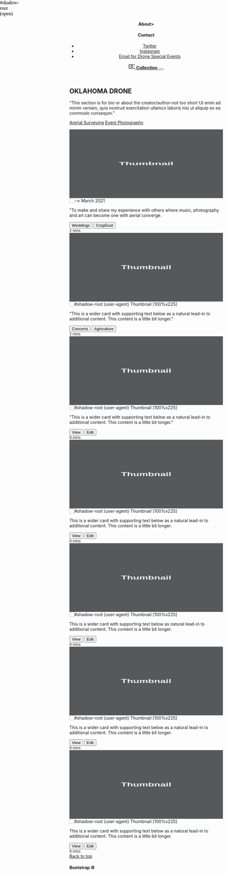 <html lang="en"><head><style data-merge-styles="true"></style>
<head>
	<meta charset="utf-8">
	<meta name="viewport" content="width=device-width, initial-scale=1 shrink-to-fit=no">
	<meta name="description" content>
	<meta name="author" content>
	<link rel="icon" href="https://getbootstrap.com/docs/4.0/assets/img/favicons/favicon.ico">
	<title>Oklahoma Drone</title>
	<link rel="canonical" href="https://getbootstrap.com/docs/4.0/examples/album/">
	<!-- Bootstrap core CSS -->
	<link href="album.css" rel="stylesheet">
</head>
<body>
	<header>
		<div class=“bg-dark collapse” id=“navbarHeader”>
			<div class=“container”>
				<div class="row">
					<div class="col-sm-8 col-md-7 py-4">
						<h4 class="text-white">About></h4>
						<p class="text-muted">
						</p>
					</div>
					<div class="col-sm-4 offset-md-1 py-4">
						<h4 class="text-white">Contact</h4>
						<ul class="list-unstyled">
							<li>
								<!----instead use notion as links?-->
								<a href="#" class="text-white">Twitter</a>
							</li>
							<li>
								<a href="#" class="text-white">Instagram</a>
							</li>
							<li>
								<a href="#" class="text-white">Email for Drone Special Events</a>
							</li>
							</ul>
						</div>
					</div>
				</div>
			</div>
		<div class="navbar navbar-dark bg-dark box-shadow">
			<div class="container d-flex justify-content-between">
				<a href="#" class="navbar-brand d-flex align-items-center">
				<svg xmlns="http://www.w3.org/2000/svg" width="20" height="20" viewBox="0 0 24 24" fill="none"
				stroke="currentColor" stroke-width="2" stroke-linecap="round" stroke-linejoin="round" class="mr-2">
					<path d="M23 19a2 2 0 0 1-2 2H3a2 2 0 0 1-2-2V8a 2 2 0 0 1-2-2h412-3h612 3h4a2 2 0 0 1 2 2z"></path>
					<circle cx="12" cy="13" r="4"></circle>
				</svg>
				<strong>Collection</strong>
			</a>
			<button class="nabar-toggler" type="button" data-toggle="collapse" data-target="#navbarHeader"
			aria-controls="navbarHeader" aria-expanded="false" aria-label="Toggle navigation">
				<span class="navbar-toggler-icon"></span>
			</button>
		</div>
	</div>
</header>
<main role="main">
	<section class="jumbotron text-center">
		<div class="container">
			<h1 class="jumbtro-heading">OKLAHOMA DRONE</h1>
			<p class="lead text-muted">
				"This section is for bio or about the creator/author-not too short Ut enim ad minim veniam,
				quis nostrud exercitation ullamco laboris nisi ut aliquip ex ea commodo consequm."
			</p>
			<p>	
				<a href="#" class="btn btn-primary my-2">Arerial Surveying</a>
				<a href="#" class="btn btn-ssecondary my-2">Event Photography</a>
			</p>
		</div>
	<section>
	<div class="album py-5 bg-light">
		<div class="container">
			<div class="row">
				<div class="col-md-4">
					<div class="card mb-4 box-shadow">
						<img class="card-img-top" data-src="holder.js/100px225?theme=thumb&amp;bg=55595c&amp;fg=eceeef&amp;text=Thumbnail"alt="Thumbnail [100%x225]" style="height: 225px; width: 100%; display: block;"
						src="data:image/svg+xml;charset=UTF-8,%3Csvg%20width%3D%22208%22%20height%3D%22225%22%20xmlns%3D%22http%3A%2F%2Fwww.w3.org%2F2000%2Fsvg%22%20viewBox%3D%220%200%20208%20225%22%20preserveAspectRatio%3D%22none%22%3E%3Cdefs%3E%3Cstyle%20type%3D%22text%2Fcss%22%3E%23holder_1818cfc1cfa%20text%20%7B%20fill%3A%23eceeef%3Bfont-weight%3Abold%3Bfont-family%3AArial%2C%20Helvetica%2C%20Open%20Sans%2C%20sans-serif%2C%20monospace%3Bfont-size%3A11pt%20%7D%20%3C%2Fstyle%3E%3C%2Fdefs%3E%3Cg%20id%3D%22holder_1818cfc1cfa%22%3E%3Crect%20width%3D%22208%22%20height%3D%22225%22%20fill%3D%22%2355595c%22%3E%3C%2Frect%3E%3Cg%3E%3Ctext%20x%3D%2266.9296875%22%20y%3D%22117.45%22%3EThumbnail%3C%2Ftext%3E%3C%2Fg%3E%3C%2Fg%3E%3C%2Fsvg%3E"
						data-holder-rendered="true">
						<!---Placeholder-->-->
							<span id="alttext-container">
							<img id="alttext-image" width="16" height="16" align="left" style="margin: 0px; display: inlline;float: left;">
							<span id="alttext">March 2021</span>
							</span>
						</img>
						<div class="card-body">
							<p class="card-text">
								"To make and share my experience with others where
								music, photography and art can become one with aerial converge.	
							</p>
						<div class="d-flex justify-content-between align-items-center">
							<div class="btn-group">
								<button type="button" class="btn btn-sm btn-outline-secondary">Weddings</button>
								<button type="button" class="btn btn-sm btn-outline-secondary">CropDust</button>
							</div>
							<small class="text-muted">2 mins</small>
						</div>
					</div>
				</div>
			</div>
		<div class="col-md-4">
			<div class="card mb-4 box-shadow">
					<img class="card-img-top" data-src="holder.js/100px225?theme=thumb&amp;bg=55595c&amp;fg=eceeef&amp;text=Thumbnail" alt="Thumbnail [100%x225]"
					src="data:image/svg+xml;charset=UTF-8,%3Csvg%20width%3D%22288%22%20height%3D%22225%22%20xmlns%3D%22http%3A%2F%2Fwww.w3.org%2F2000%2Fsvg%22%20viewBox%3D%220%200%20288%20225%22%20preserveAspectRatio%3D%22none%22%3E%3Cdefs%3E%3Cstyle%20type%3D%22text%2Fcss%22%3E%23holder_1818d915f0e%20text%20%7B%20fill%3A%23eceeef%3Bfont-weight%3Abold%3Bfont-family%3AArial%2C%20Helvetica%2C%20Open%20Sans%2C%20sans-serif%2C%20monospace%3Bfont-size%3A14pt%20%7D%20%3C%2Fstyle%3E%3C%2Fdefs%3E%3Cg%20id%3D%22holder_1818d915f0e%22%3E%3Crect%20width%3D%22288%22%20height%3D%22225%22%20fill%3D%22%2355595c%22%3E%3C%2Frect%3E%3Cg%3E%3Ctext%20x%3D%2296.8203125%22%20y%3D%22118.8%22%3EThumbnail%3C%2Ftext%3E%3C%2Fg%3E%3C%2Fg%3E%3C%2Fsvg%3E"
					data-holder-rendered="true" style="height: 225px; width: 100%; display: block;">
					#shadow-root (user-agent)
						<span id="alttext-container">
						<img id="alttext-image" width="16" height="16" align="left" style="margin: 0px; display: inlline;float: left;">
						<span id="alttext">Thumbnail [100%x225]</span>
						</span>
					</img>
					<div class="card-body">
						<p class="card-text">
							"This is a wider card with supporting text below as a natural lead-in to additional content. This content is a little bit longer."
							</p>
						<div class="d-flex justify-content-between align-items-center">
							<div class="btn-group">
								<button type="button" class="btn btn-sm btn-outline-secondary">Concerts</button>
								<button type="button" class="btn btn-sm btn-outline-secondary">Agriculture</button>
							</div>
							<small class="text-muted">2 mins</small>
						</div>
					</div>
				</div>
			</div>
		<div class="col-md-4">
			<div class="card mb-4 box-shadow">
					<img class="card-img-top" data-src="holder.js/100px225?theme=thumb&amp;bg=55595c&amp;fg=eceeef&amp;text=Thumbnail" alt="Thumbnail [100%x225]"
					src="data:image/svg+xml;charset=UTF-8,%3Csvg%20width%3D%22288%22%20height%3D%22225%22%20xmlns%3D%22http%3A%2F%2Fwww.w3.org%2F2000%2Fsvg%22%20viewBox%3D%220%200%20288%20225%22%20preserveAspectRatio%3D%22none%22%3E%3Cdefs%3E%3Cstyle%20type%3D%22text%2Fcss%22%3E%23holder_1818dc64f7f%20text%20%7B%20fill%3A%23eceeef%3Bfont-weight%3Abold%3Bfont-family%3AArial%2C%20Helvetica%2C%20Open%20Sans%2C%20sans-serif%2C%20monospace%3Bfont-size%3A14pt%20%7D%20%3C%2Fstyle%3E%3C%2Fdefs%3E%3Cg%20id%3D%22holder_1818dc64f7f%22%3E%3Crect%20width%3D%22288%22%20height%3D%22225%22%20fill%3D%22%2355595c%22%3E%3C%2Frect%3E%3Cg%3E%3Ctext%20x%3D%2296.8203125%22%20y%3D%22118.8%22%3EThumbnail%3C%2Ftext%3E%3C%2Fg%3E%3C%2Fg%3E%3C%2Fsvg%3E"
					data-holder-rendered="true" style="height: 225px; width: 100%; display: block;">
					#shadow-root (user-agent)
						<span id="alttext-container">
						<img id="alttext-image" width="16" height="16" align="left" style="margin: 0px; display: inlline;float: left;">
						<span id="alttext">Thumbnail [100%x225]</span>
						</span>
					</img>
					<div class="card-body">
						<p class="card-text">
							"This is a wider card with supporting text below as a natural lead-in to additional content. This content is a little bit longer."
						</p>
						<div class="d-flex justify-content-between align-items-center">
							<div class="btn-group">
								<button type="button" class="btn btn-sm btn-outline-secondary">View</button>
								<button type="button" class="btn btn-sm btn-outline-secondary">Edit</button>
							</div>
							<small class="text-muted">9 mins</small>
						</div>
					</div>
				</div>
			</div>
		<div class="col-md-4">
			<div class="card mb-4 box-shadow">
					<img class="card-img-top" data-src="holder.js/100px225?theme=thumb&amp;bg=55595c&amp;fg=eceeef&amp;text=Thumbnail" alt="Thumbnail [100%x225]"
					src="data:image/svg+xml;charset=UTF-8,%3Csvg%20width%3D%22288%22%20height%3D%22225%22%20xmlns%3D%22http%3A%2F%2Fwww.w3.org%2F2000%2Fsvg%22%20viewBox%3D%220%200%20288%20225%22%20preserveAspectRatio%3D%22none%22%3E%3Cdefs%3E%3Cstyle%20type%3D%22text%2Fcss%22%3E%23holder_1818dc64f81%20text%20%7B%20fill%3A%23eceeef%3Bfont-weight%3Abold%3Bfont-family%3AArial%2C%20Helvetica%2C%20Open%20Sans%2C%20sans-serif%2C%20monospace%3Bfont-size%3A14pt%20%7D%20%3C%2Fstyle%3E%3C%2Fdefs%3E%3Cg%20id%3D%22holder_1818dc64f81%22%3E%3Crect%20width%3D%22288%22%20height%3D%22225%22%20fill%3D%22%2355595c%22%3E%3C%2Frect%3E%3Cg%3E%3Ctext%20x%3D%2296.8203125%22%20y%3D%22118.8%22%3EThumbnail%3C%2Ftext%3E%3C%2Fg%3E%3C%2Fg%3E%3C%2Fsvg%3E"
					data-holder-rendered="true" style="height: 225px; width: 100%; display: block;">
					#shadow-root (user-agent)
						<span id="alttext-container">
						<img id="alttext-image" width="16" height="16" align="left" style="margin: 0px; display: inlline;float: left;">
						<span id="alttext">Thumbnail [100%x225]</span>
						</span>
					</img>
					<div class="card-body">
						<p class="card-text">
							This is a wider card with supporting text below as a natural lead-in to additional content. This content is a little bit longer.
						</p>
						<div class="d-flex justify-content-between align-items-center">
							<div class="btn-group">
								<button type="button" class="btn btn-sm btn-outline-secondary">View</button>
								<button type="button" class="btn btn-sm btn-outline-secondary">Edit</button>
							</div>
							<small class="text-muted">9 mins</small>
						</div>
					</div>
				</div>
			</div>
		<div class="col-md-4">
			<div class="card mb-4 box-shadow">
					<img class="card-img-top"
					data-src="holder.js/100px225?theme=thumb&amp;bg=55595c&amp;fg=eceeef&amp;text=Thumbnail" alt="Thumbnail [100%x225]"
					src="data:image/svg+xml;charset=UTF-8,%3Csvg%20width%3D%22288%22%20height%3D%22225%22%20xmlns%3D%22http%3A%2F%2Fwww.w3.org%2F2000%2Fsvg%22%20viewBox%3D%220%200%20288%20225%22%20preserveAspectRatio%3D%22none%22%3E%3Cdefs%3E%3Cstyle%20type%3D%22text%2Fcss%22%3E%23holder_1818dc64f81%20text%20%7B%20fill%3A%23eceeef%3Bfont-weight%3Abold%3Bfont-family%3AArial%2C%20Helvetica%2C%20Open%20Sans%2C%20sans-serif%2C%20monospace%3Bfont-size%3A14pt%20%7D%20%3C%2Fstyle%3E%3C%2Fdefs%3E%3Cg%20id%3D%22holder_1818dc64f81%22%3E%3Crect%20width%3D%22288%22%20height%3D%22225%22%20fill%3D%22%2355595c%22%3E%3C%2Frect%3E%3Cg%3E%3Ctext%20x%3D%2296.8203125%22%20y%3D%22118.8%22%3EThumbnail%3C%2Ftext%3E%3C%2Fg%3E%3C%2Fg%3E%3C%2Fsvg%3E"
					data-holder-rendered="true"	style="height: 225px; width: 100%; display: block;">
					#shadow-root (user-agent)
					<span id="alttext-container">
						<img id="alttext-image" width="16" height="16" align="left" style="margin: 0px; display: inlline;float: left;">
						<span id="alttext">Thumbnail [100%x225]</span>
					</span>
					</img>
					<div class="card-body">
						<p class="card-text">
							This is a wider card with supporting text below as natural lead-in to additional content. This content is a little bit longer.
						</p>
						<div class="d-flex justify-content-between align-items-center">
							<div class="btn-group">
								<button type="button" class="btn btn-sm btn-outline-secondary">View</button>
								<button type="button" class="btn btn-sm btn-outline-secondary">Edit</button>
							</div>
							<small class="text-muted">9 mins</small>
						</div>
					</div>
				</div>
			</div>
		<div class="col-md-4">
			<div class="card mb-4 box-shadow">
				<img class="card-img-top"
				data-src="holder.js/100px225?theme=thumb&amp;bg=55595c&amp;fg=eceeef&amp;text=Thumbnail" alt="Thumbnail [100%x225]"
				src="data:image/svg+xml;charset=UTF-8,%3Csvg%20width%3D%22288%22%20height%3D%22225%22%20xmlns%3D%22http%3A%2F%2Fwww.w3.org%2F2000%2Fsvg%22%20viewBox%3D%220%200%20288%20225%22%20preserveAspectRatio%3D%22none%22%3E%3Cdefs%3E%3Cstyle%20type%3D%22text%2Fcss%22%3E%23holder_1818dc64f81%20text%20%7B%20fill%3A%23eceeef%3Bfont-weight%3Abold%3Bfont-family%3AArial%2C%20Helvetica%2C%20Open%20Sans%2C%20sans-serif%2C%20monospace%3Bfont-size%3A14pt%20%7D%20%3C%2Fstyle%3E%3C%2Fdefs%3E%3Cg%20id%3D%22holder_1818dc64f81%22%3E%3Crect%20width%3D%22288%22%20height%3D%22225%22%20fill%3D%22%2355595c%22%3E%3C%2Frect%3E%3Cg%3E%3Ctext%20x%3D%2296.8203125%22%20y%3D%22118.8%22%3EThumbnail%3C%2Ftext%3E%3C%2Fg%3E%3C%2Fg%3E%3C%2Fsvg%3E"
				data-holder-rendered="true" style="height: 225px; width: 100%; display: block;">
				#shadow-root (user-agent)	
				  <span id="alttext-container">
					<img id="alttext-image" width="16" height="16" align="left" style="margin: 0px; display: inlline;float: left;">
					<span id="alttext">Thumbnail [100%x225]</span>
				</span>
				</img>
				<div class="card-body">
					<p class="card-text">
						This is a wider card with supporting text below as a natural lead-in to additional content. This content is a little bit longer.
					</p>
					<div class="d-flex justify-content-between align-items-center">
						<div class="btn-group">
							<button type="button" class="btn btn-sm btn-outline-secondary">View</button>
							<button type="button class="btn btn-sm btn-outline-secondary">Edit</button>
						</div>
						<small class="text-muted">9 mins</small>
					</div>
				</div>
			</div>
		</div>	
		<div class="col-md-4">
			<div class="card mb-4 box-shadow">
				<img class="card-img-top"
				data-src="holder.js/100px225?theme=thumb&amp;bg=55595c&amp;fg=eceeef&amp;text=Thumbnail" alt="Thumbnail [100%x225]"
				src="data:image/svg+xml;charset=UTF-8,%3Csvg%20width%3D%22288%22%20height%3D%22225%22%20xmlns%3D%22http%3A%2F%2Fwww.w3.org%2F2000%2Fsvg%22%20viewBox%3D%220%200%20288%20225%22%20preserveAspectRatio%3D%22none%22%3E%3Cdefs%3E%3Cstyle%20type%3D%22text%2Fcss%22%3E%23holder_1818dc64f82%20text%20%7B%20fill%3A%23eceeef%3Bfont-weight%3Abold%3Bfont-family%3AArial%2C%20Helvetica%2C%20Open%20Sans%2C%20sans-serif%2C%20monospace%3Bfont-size%3A14pt%20%7D%20%3C%2Fstyle%3E%3C%2Fdefs%3E%3Cg%20id%3D%22holder_1818dc64f82%22%3E%3Crect%20width%3D%22288%22%20height%3D%22225%22%20fill%3D%22%2355595c%22%3E%3C%2Frect%3E%3Cg%3E%3Ctext%20x%3D%2296.8203125%22%20y%3D%22118.8%22%3EThumbnail%3C%2Ftext%3E%3C%2Fg%3E%3C%2Fg%3E%3C%2Fsvg%3E"
				data-holder-rendered="true" style="height: 225px; width: 100%; display: block;">
				#shadow-root (user-agent)
				  <span id="alttext-container">
					<img id="alttext-image" width="16" height="16" align="left" style="margin: 0px; display: inlline;float: left;">
					<span id="alttext">Thumbnail [100%x225]</span>
				</span>
				</img>
				<div class="card-body">
					<p class="card-text">
						This is a wider card with supporting text below as a natural lead-in to additional content. This content is a little bit longer.
					</p>
				<div class="d-flex justify-content-between align-items-center">
					<div class="btn-group">
						<button type="button" class="btn btn-sm btn-outline-secondary">View</button>
						<button type="button" class="btn btn-sm btn-outline-secondary">Edit</button>
						</div>
						<small class="text-muted">9 mins</small>
					</div>
				</div>
			</div>
		</div>
	</div>
</div>
</main>
<footer class=“text-muted”>
	<div class=“container” 
		<p class=“float-right”>
			<a href=“#” class>Back to top</a>
		</p>
		<p>
			<h4>Bootstrap &copy;</h4>
			<link rel="stylesheet" href="https://cdn.jsdelivr.net/npm/bootstrap@4.0.0/dist/css/bootstrap.min.css"
			integrity="sha384-Gn5384xqQ1aoWXA+058RXPxPg6fy4IWvTNh0E263XmFcJlSAwiGgFAW/dAiS6JXm" crossorigin="anonymous"</a>
		</p>
	</div>
</footer>
<script src="https://code.jquery.com/jquery-3.2.1.slim.min.js" integrity="sha384-KJ3o2DKtIkvYIK3UENzmM7KCkRr/rE9/Qpg6aAZGJwFDMVNA/GpGFF93hXpG5KkN"crossorigin="
anonymous"></script>
<script>
	window.jQuery || document.write('<script src="../../assests/js/vender/jquery-slim.min.js"><\/script>')
</script>
<script src="../../assets/js/vendor/popper.min.js"></script>
<script src="../../dist/js/bootstrap.min.js"></script>
<script src="../../assets/js/vendor/holder.min.js"></script>
<svg xmlns="http://www.w3.org/200/svg" width="368" height="225" viewBox="0 0 368 225" preserveAspectRatio="none"stlye=" display: none; visibility: hidden; position: 
	absolute; top: -10 0%; left: -100%;">
	<defs>
		<style type="text/css"></style>
	  </def>
	<text x="0" y="18" style="font-weight:bold;font-size:18pts;font-family:Arial, Helvetica, Open Sans, sans-serif">Thumbnail</text>
  </svg>
</body>
<style class="amino amino-local">undefined</style>
<editor-card style="position:absolute;top:0px;left:0px;z-index:auto;display: block !important">
<div dir="ltr" style="all: initial;">
<div style="color: initial; font: initial; font-feature-settings: initial; font-kerning: initial; font-optical-sizing: initial; font-palette: initial; font-synthesis: initial; font-variation-settings: initial; forced-color-adjust: initial; text-orientation: initial; text-rendering: initial; -webkit-font-smoothing: initial; -webkit-locale: initial; -webkit-text-orientation: initial; -webkit-writing-mode: initial; writing-mode: initial; zoom: initial; accent-color: initial; place-content: initial; place-items: initial; place-self: initial; alignment-baseline: initial; animation: initial; app-region: initial; appearance: initial; aspect-ratio: initial; backdrop-filter: initial; backface-visibility: initial; background: initial; background-blend-mode: initial; baseline-shift: initial; block-size: initial; border-block: initial; border: initial; border-radius: initial; border-collapse: initial; border-end-end-radius: initial; border-end-start-radius: initial; border-inline: initial; border-start-end-radius: initial; border-start-start-radius: initial; inset: initial; box-shadow: initial; box-sizing: initial; break-after: initial; break-before: initial; break-inside: initial; buffered-rendering: initial; caption-side: initial; caret-color: initial; clear: initial; clip: initial; clip-path: initial; clip-rule: initial; color-interpolation: initial; color-interpolation-filters: initial; color-rendering: initial; color-scheme: initial; columns: initial; column-fill: initial; gap: initial; column-rule: initial; column-span: initial; contain: initial; contain-intrinsic-block-size: initial; contain-intrinsic-size: initial; contain-intrinsic-inline-size: initial; content: initial; content-visibility: initial; counter-increment: initial; counter-reset: initial; counter-set: initial; cursor: initial; cx: initial; cy: initial; d: initial; display: initial; dominant-baseline: initial; empty-cells: initial; fill: initial; fill-opacity: initial; fill-rule: initial; filter: initial; flex: initial; flex-flow: initial; float: initial; flood-color: initial; flood-opacity: initial; grid: initial; grid-area: initial; height: initial; hyphens: initial; image-orientation: initial; image-rendering: initial; inline-size: initial; inset-block: initial; inset-inline: initial; isolation: initial; letter-spacing: initial; lighting-color: initial; line-break: initial; list-style: initial; margin-block: initial; margin: initial; margin-inline: initial; marker: initial; mask: initial; mask-type: initial; max-block-size: initial; max-height: initial; max-inline-size: initial; max-width: initial; min-block-size: initial; min-height: initial; min-inline-size: initial; min-width: initial; mix-blend-mode: initial; object-fit: initial; object-position: initial; offset: initial; opacity: initial; order: initial; origin-trial-test-property: initial; orphans: initial; outline: initial; outline-offset: initial; overflow-anchor: initial; overflow-clip-margin: initial; overflow-wrap: initial; overflow: initial; overscroll-behavior-block: initial; overscroll-behavior-inline: initial; overscroll-behavior: initial; padding-block: initial; padding: initial; padding-inline: initial; page: initial; page-orientation: initial; paint-order: initial; perspective: initial; perspective-origin: initial; pointer-events: initial; position: absolute; quotes: initial; r: initial; resize: initial; ruby-position: initial; rx: initial; ry: initial; scroll-behavior: initial; scroll-margin-block: initial; scroll-margin: initial; scroll-margin-inline: initial; scroll-padding-block: initial; scroll-padding: initial; scroll-padding-inline: initial; scroll-snap-align: initial; scroll-snap-stop: initial; scroll-snap-type: initial; scrollbar-gutter: initial; shape-image-threshold: initial; shape-margin: initial; shape-outside: initial; shape-rendering: initial; size: initial; speak: initial; stop-color: initial; stop-opacity: initial; stroke: initial; stroke-dasharray: initial; stroke-dashoffset: initial; stroke-linecap: initial; stroke-linejoin: initial; stroke-miterlimit: initial; stroke-opacity: initial; stroke-width: initial; tab-size: initial; table-layout: initial; text-align: initial; text-align-last: initial; text-anchor: initial; text-combine-upright: initial; text-decoration: initial; text-decoration-skip-ink: initial; text-emphasis: initial; text-emphasis-position: initial; text-indent: initial; text-overflow: initial; text-shadow: initial; text-size-adjust: initial; text-transform: initial; text-underline-offset: initial; text-underline-position: initial; touch-action: initial; transform: initial; transform-box: initial; transform-origin: initial; transform-style: initial; transition: initial; user-select: initial; vector-effect: initial; vertical-align: initial; visibility: initial; border-spacing: initial; -webkit-border-image: initial; -webkit-box-align: initial; -webkit-box-decoration-break: initial; -webkit-box-direction: initial; -webkit-box-flex: initial; -webkit-box-ordinal-group: initial; -webkit-box-orient: initial; -webkit-box-pack: initial; -webkit-box-reflect: initial; -webkit-highlight: initial; -webkit-hyphenate-character: initial; -webkit-line-break: initial; -webkit-line-clamp: initial; -webkit-mask-box-image: initial; -webkit-mask: initial; -webkit-mask-composite: initial; -webkit-perspective-origin-x: initial; -webkit-perspective-origin-y: initial; -webkit-print-color-adjust: initial; -webkit-rtl-ordering: initial; -webkit-ruby-position: initial; -webkit-tap-highlight-color: initial; -webkit-text-combine: initial; -webkit-text-decorations-in-effect: initial; -webkit-text-fill-color: initial; -webkit-text-security: initial; -webkit-text-stroke: initial; -webkit-transform-origin-x: initial; -webkit-transform-origin-y: initial; -webkit-transform-origin-z: initial; -webkit-user-drag: initial; -webkit-user-modify: initial; white-space: initial; widows: initial; width: initial; will-change: initial; word-break: initial; word-spacing: initial; x: initial; y: initial; z-index: 2147483647;">
	<link rel="stylesheet" href="chrome-extension://gpaiobkfhnonedkhhfjpmhdalgeoebfa/fonts/fabric-icons.css">
	<div style="all: initial;">
		#shadow-root (open)
			<div role="status" aria-live="polite" id="ms-squiggle-tooltip" style="overflow-x: hidden;">
		</div>
  	  </div>
	</div>
  </div>
</editor-card>
</html>
